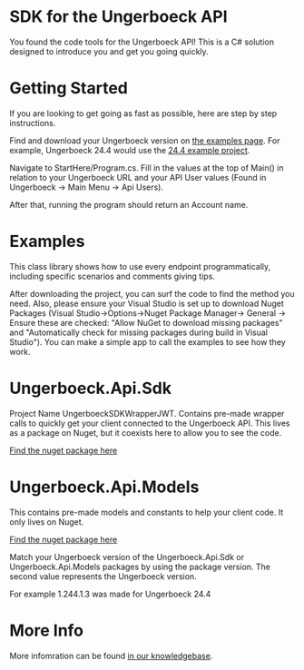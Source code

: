 SDK for the Ungerboeck API 
==========================

You found the code tools for the Ungerboeck API!  This is a C# solution designed to introduce you and get you going quickly.

# Getting Started
If you are looking to get going as fast as possible, here are step by step instructions.

Find and download your Ungerboeck version on [the examples page](https://github.com/UngerboeckAPI).  For example, Ungerboeck 24.4 would use the [24.4 example project](https://github.com/UngerboeckAPI/242).

Navigate to StartHere/Program.cs.  Fill in the values at the top of Main() in relation to your Ungerboeck URL and your API User values (Found in Ungerboeck -> Main Menu -> Api Users).

After that, running the program should return an Account name.

# Examples
This class library shows how to use every endpoint programmatically, including specific scenarios and comments giving tips.  

After downloading the project, you can surf the code to find the method you need.  Also, please ensure your Visual Studio is set up to download Nuget Packages (Visual Studio->Options->Nuget Package Manager-> General -> Ensure these are checked: "Allow NuGet to download missing packages" and "Automatically check for missing packages during build in Visual Studio").  You can make a simple app to call the examples to see how they work.

# Ungerboeck.Api.Sdk 
Project Name UngerboeckSDKWrapperJWT.  Contains pre-made wrapper calls to quickly get your client connected to the Ungerboeck API.  This lives as a package on Nuget, but it coexists here to allow you to see the code.  

[Find the nuget package here](https://www.nuget.org/packages/Ungerboeck.Api.Sdk/)

# Ungerboeck.Api.Models 
This contains pre-made models and constants to help your client code.  It only lives on Nuget.  

[Find the nuget package here](https://www.nuget.org/packages/Ungerboeck.Api.Models/)

Match your Ungerboeck version of the Ungerboeck.Api.Sdk or Ungerboeck.Api.Models packages by using the package version.  The second value represents the Ungerboeck version.

For example 1.244.1.3 was made for Ungerboeck 24.4

# More Info
More infomration can be found [in our knowledgebase](https://supportcenter.ungerboeck.com/hc/en-us/sections/115001365327-API-Basics).
